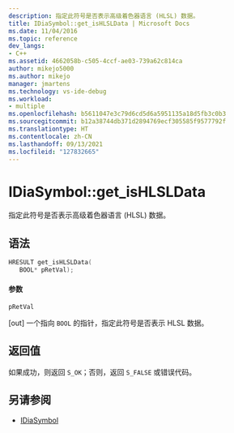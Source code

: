 ```yaml
---
description: 指定此符号是否表示高级着色器语言 (HLSL) 数据。
title: IDiaSymbol::get_isHLSLData | Microsoft Docs
ms.date: 11/04/2016
ms.topic: reference
dev_langs:
- C++
ms.assetid: 4662058b-c505-4ccf-ae03-739a62c814ca
author: mikejo5000
ms.author: mikejo
manager: jmartens
ms.technology: vs-ide-debug
ms.workload:
- multiple
ms.openlocfilehash: b5611047e3c79d6cd5d6a5951135a18d5fb3c0b3
ms.sourcegitcommit: b12a38744db371d2894769ecf305585f9577792f
ms.translationtype: HT
ms.contentlocale: zh-CN
ms.lasthandoff: 09/13/2021
ms.locfileid: "127832665"
---
```

# <a name="idiasymbolget_ishlsldata"></a>IDiaSymbol::get_isHLSLData
指定此符号是否表示高级着色器语言 (HLSL) 数据。

## <a name="syntax"></a>语法

```C++
HRESULT get_isHLSLData(
   BOOL* pRetVal);
```

#### <a name="parameters"></a>参数
 `pRetVal`

[out] 一个指向 `BOOL` 的指针，指定此符号是否表示 HLSL 数据。

## <a name="return-value"></a>返回值
 如果成功，则返回 `S_OK`；否则，返回 `S_FALSE` 或错误代码。

## <a name="see-also"></a>另请参阅
- [IDiaSymbol](../../debugger/debug-interface-access/idiasymbol.md)
